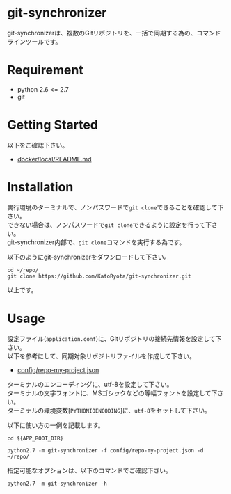 # git-synchronizer

git-synchronizerは、複数のGitリポジトリを、一括で同期する為の、コマンドラインツールです。

# Requirement

* python 2.6 <= 2.7
* git

# Getting Started

以下をご確認下さい。

* [docker/local/README.md](docker/local/README.md)

# Installation

実行環境のターミナルで、ノンパスワードで`git clone`できることを確認して下さい。  
できない場合は、ノンパスワードで`git clone`できるように設定を行って下さい。  
git-synchronizer内部で、`git clone`コマンドを実行する為です。

以下のようにgit-synchronizerをダウンロードして下さい。

```shell
cd ~/repo/
git clone https://github.com/KatoRyota/git-synchronizer.git
```

以上です。

# Usage

設定ファイル(`application.conf`)に、Gitリポジトリの接続先情報を設定して下さい。  
以下を参考にして、同期対象リポジトリファイルを作成して下さい。

* [config/repo-my-project.json](config/repo-my-project.json)

ターミナルのエンコーディングに、utf-8を設定して下さい。  
ターミナルの文字フォントに、MSゴシックなどの等幅フォントを設定して下さい。  
ターミナルの環境変数[`PYTHONIOENCODING`]に、`utf-8`をセットして下さい。

以下に使い方の一例を記載します。

```shell
cd ${APP_ROOT_DIR}

python2.7 -m git-synchronizer -f config/repo-my-project.json -d ~/repo/
```

指定可能なオプションは、以下のコマンドでご確認下さい。

```shell
python2.7 -m git-synchronizer -h
```
